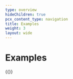 ```yaml
---
type: overview
hideChildren: true
pcx_content_type: navigation
title: Examples
weight: 3
layout: wide
---
```


# Examples

{{<list-examples filters="product,tags,preview">}}
